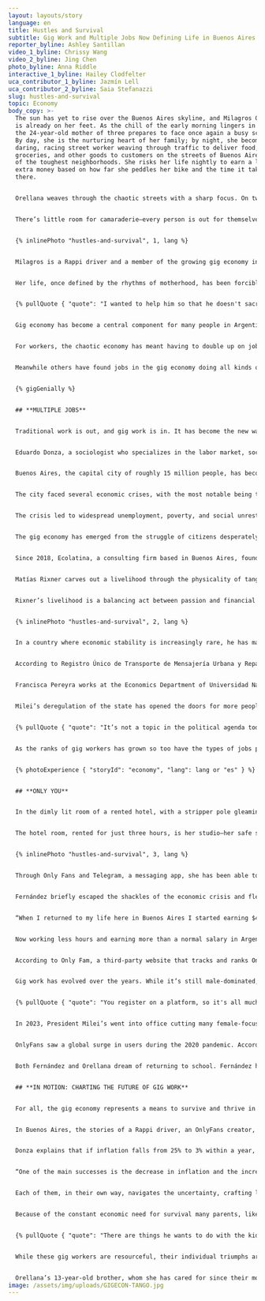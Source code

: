 ```yaml
---
layout: layouts/story
language: en
title: Hustles and Survival
subtitle: Gig Work and Multiple Jobs Now Defining Life in Buenos Aires
reporter_byline: Ashley Santillan
video_1_byline: Chrissy Wang
video_2_byline: Jing Chen
photo_byline: Anna Riddle
interactive_1_byline: Hailey Clodfelter
uca_contributor_1_byline: Jazmín Lell
uca_contributor_2_byline: Saia Stefanazzi
slug: hustles-and-survival
topic: Economy
body_copy: >-
  The sun has yet to rise over the Buenos Aires skyline, and Milagros Orellana
  is already on her feet. As the chill of the early morning lingers in the air,
  the 24-year-old mother of three prepares to face once again a busy schedule.
  By day, she is the nurturing heart of her family; by night, she becomes a
  daring, racing street worker weaving through traffic to deliver food,
  groceries, and other goods to customers on the streets of Buenos Aires in some
  of the toughest neighborhoods. She risks her life nightly to earn a little
  extra money based on how far she peddles her bike and the time it takes to get
  there.  


  Orellana weaves through the chaotic streets with a sharp focus. On two wheels, she’s part of a fierce, unforgiving world where survival depends on quick reflexes and cold determination. As a woman in a male-dominated gig, she faces a constant push-and-pull dynamic; men, often dismissive of her presence, see her as competition, while other women eye her with distrust, resenting her for working alongside men in this gritty, high-stress environment. 


  There’s little room for camaraderie—every person is out for themselves. With the pressure mounting from all sides, Orellana has learned to keep her guard up and her eyes always scanning the road. With each shift, she pushes through exhaustion, balancing the weight of her children's needs with the demands of an unforgiving gig economy. The clock is her constant enemy, as she races against time, each delivery another small victory in the ongoing struggle for her family’s survival. 


  {% inlinePhoto "hustles-and-survival", 1, lang %}


  Milagros is a Rappi driver and a member of the growing gig economy in Argentina as people take on multiple jobs just to survive. For Orellana, her resilience comes back to her main purpose, motherhood. 


  Her life, once defined by the rhythms of motherhood, has been forcibly rewritten by the economic turmoil that has swept through Argentina. Until recently, her husband’s steady income was enough to support their family. But as the country’s financial instability deepens, what was once a stable foundation has crumbled, leaving Orellana with no choice but to step into the world of food delivery. 


  {% pullQuote { "quote": "I wanted to help him so that he doesn't sacrifice himself or kill himself so much, I decided to start working.", "attribution": "Milagros Orellana", "role": "Rappi driver" } %}


  Gig economy has become a central component for many people in Argentina to survive the economic crisis that has been haunting the country for over 100 years. And now with the new president imposing austerity measures to control the economy the ranks of the gig economy workers are swelling adding to the chaos and competition for extra money. It remains to be seen whether President Javier Milei’s cuts can create a more stable economy or not. 


  For workers, the chaotic economy has meant having to double up on jobs in the gig economy. But for some gig workers the introduction of Milei has meant fewer regulations on how they do business and garnered their support for his style of governance. 


  Meanwhile others have found jobs in the gig economy doing all kinds of work just to make ends meet. Some have become Uber drivers, others providing tourists lessons in Tango, and many women have found doing OnlyFans work the best way to make extra money. People are waiting to see if Milei’s austerity measures will stabilize the economy and families like Orellana can return to a two-income household or whether the gig economy is here to stay and become a new normal for Argentina. 


  {% gigGenially %}


  ## **MULTIPLE JOBS** 


  Traditional work is out, and gig work is in. It has become the new way for society to earn a means of living. 


  Eduardo Donza, a sociologist who specializes in the labor market, social inequality and poverty, says, “the inflationary crisis that Argentina has suffered for many decades is not a new problem in Argentina.” He is part of the Social Debt Observatory of the Catholic University of Argentina, and a professor at the University of Buenos Aires. 


  Buenos Aires, the capital city of roughly 15 million people, has become a place compelled to confront the constant challenges of an ever-changing economic landscape like many other cities around the world.


  The city faced several economic crises, with the most notable being the 1998–2002 financial collapse, triggered by massive debt, economic mismanagement, and a currency peg to the US dollar. 


  The crisis led to widespread unemployment, poverty, and social unrest, culminating in the 2001 riots and the resignation of President Fernando de la Rúa. Despite recovery in the mid-2000s, the city has continued to experience periodic economic turbulence, marked by inflation and fiscal instability, which have exacerbated social inequalities. 


  The gig economy has emerged from the struggle of citizens desperately forced to adapt, reshaping the workforce in its wake. Specifically, online platforms have become the leading recruiter for gig work. Platforms like Rappi, Airbnb, Uber, and OnlyFans have become integrated daily into Buenos Aires society. 


  Since 2018, Ecolatina, a consulting firm based in Buenos Aires, found that people with multiple jobs rose 25% since 2018. 


  Matías Rixner carves out a livelihood through the physicality of tango and yoga. At 46, the Buenos Aires-based instructor embraces two practices deeply rooted in Argentine culture – offering tango lessons that celebrate the soul of the dance and yoga sessions that provide calm amid chaos. His dual roles reflect the broader trend in Argentina's gig economy, where tradition and adaptability intersect to meet economic demands. 


  Rixner’s livelihood is a balancing act between passion and financial uncertainty. “I never know how much I’m going to make… sometimes I’m worried, but it always goes well for me,” he says.


  {% inlinePhoto "hustles-and-survival", 2, lang %}


  In a country where economic stability is increasingly rare, he has managed to carve out a path by teaching others not only how to move, but how to reconnect – with their bodies, their breath, and the constant flux of life in Buenos Aires. 


  According to Registro Único de Transporte de Mensajería Urbana y Reparto a Domicilio(RUTRAMUR), there are at least 20,000 gig workers in Buenos Aires alone. However, because of the informality of gig work it is hard to collect exact numbers.  


  Francisca Pereyra works at the Economics Department of Universidad Nacional General Sarmiento (Argentina), focusing on work, gender, and the platform economy. Over the past five years, she has led projects examining the experiences, opportunities, and challenges faced by low-income women due to the rise of digital labor platforms in Argentina. She said that gig work increased during the pandemic and that everything that was delivery activity grew even more because it became an essential service. Today, people rely on delivery for convenience. 


  Milei’s deregulation of the state has opened the doors for more people to work in the gig economy, doubling up their jobs like Orellana’s family and changing how family’s function. 


  {% pullQuote { "quote": "It’s not a topic in the political agenda today, unfortunately from what we understand this president doesn’t believe in the regulation of the state.", "attribution": "Francisca Pereyra" } %}


  As the ranks of gig workers has grown so too have the types of jobs people are jumping into for more money. Many women find themselves restricted from some gig jobs like food delivery with its male dominated culture and bare-knuckled competition and pushed towards sex work where money can bring big rewards. 


  {% photoExperience { "storyId": "economy", "lang": lang or "es" } %}


  ## **ONLY YOU**


  In the dimly lit room of a rented hotel, with a stripper pole gleaming under neon lights and a bathtub in the middle of the room that promises to become the backdrop of another sensual scene, 23-year-old Marisol Fernández, sets up her camera. A quick check of her phone reminds her why she’s there: the demand for exotic content on OnlyFans has been her lifeline in a country that was unraveling at the seams. With Argentina's economic crisis tightening its grip, Fernández and many women like her, left behind the hustle of traditional work and turned to the gig economy, where their body, confidence, and creativity are their greatest assets. 


  The hotel room, rented for just three hours, is her studio—her safe space to perform, create, and, most importantly, survive in a financial landscape that offers few options for young women like her. As the country grapples with inflation and unemployment, Fernández’s world now revolves around the precarious balance between her online persona and the unpredictable market she’s learned to navigate—one click at a time.


  {% inlinePhoto "hustles-and-survival", 3, lang %}


  Through Only Fans and Telegram, a messaging app, she has been able to survive. Her increased platform has also been able to get her a “sugar daddy,” which is typically an older man who gives gifts or money for a younger woman’s company and sometimes sex work. She sees him and spends a day with him during the week in exchange for up to $300 USD, which is about $323,000 in Argentine pesos. Only knowing him for five months, he has gifted her many things like jewelry, handbags, shoes, and expensive perfumes.  


  Fernández briefly escaped the shackles of the economic crisis and fled to Mexico for love and a better life. After a year, she was stunned when she found herself back in Buenos Aires and had returned back to her home country only to be welcomed by an even worse economic state then before.  


  “When I returned to my life here in Buenos Aires I started earning $400, $500 US dollars And I decided to open the Only Fans. I started generating more income, like in the first months $800 to $1000.”


  Now working less hours and earning more than a normal salary in Argentina, Fernández says, “I have more free time to go out with my friends, travel, do what I like, and I don't have to ask permission from anyone, no boss, no work license, or even wait until I have holidays to be able to do what I really like.”


  According to Only Fam, a third-party website that tracks and ranks OnlyFans creators based on various metrics like popularity, subscriber count (if available), earnings estimates, and content type, logs that there are roughly 5,322 OnlyFans creators based in Argentina, 1,399 alone based in Buenos Aires. However, the number can potentially be four to five times higher as many creators don’t disclose their locations. 


  Gig work has evolved over the years. While it’s still male-dominated, more women are now entering the field. 


  {% pullQuote { "quote": "You register on a platform, so it's all much more anonymous, more impersonal, and that encouraged many women to try their luck.", "attribution": "Francisca Pereyra" } %}


  In 2023, President Milei’s went into office cutting many female-focused programs, like the Ministry of Women, Gender, and Diversity. Leaving many women with fewer resources—pushing some, like Fernández, toward platforms like OnlyFans for income.


  OnlyFans saw a global surge in users during the 2020 pandemic. According to UpMarket, an investment platform, in 2023, creator growth outpaced fans, rising 29.4% year-over-year compared to a 27.7% increase in subscribers. 


  Both Fernández and Orellana dream of returning to school. Fernández hopes to resume her university studies in psychology, while Orellana aims to finish high school and eventually pursue a degree in mathematics. However, for now, Fernández and thousands of other women shape their reality through the content they create on OnlyFans, where their identity, income, and aspirations are closely tied. Meanwhile, Orellana and other Rappi drivers' realities revolve around the fast-paced demands of their deliveries.


  ## **IN MOTION: CHARTING THE FUTURE OF GIG WORK** 


  For all, the gig economy represents a means to survive and thrive in a country where traditional jobs are increasingly difficult to secure, and gig work has become a vital lifeline in Argentina.


  In Buenos Aires, the stories of a Rappi driver, an OnlyFans creator, and a tango and yoga instructor paint a vivid picture of the gig economy that has taken root amid the country’s ongoing economic struggles. 


  Donza explains that if inflation falls from 25% to 3% within a year, it would mark significant success for any government. He says this is the Milei administration’s strongest indicator of economic stability and a key factor in its growing public support.


  “One of the main successes is the decrease in inflation and the increase in prices,” says Donza. 


  Each of them, in their own way, navigates the uncertainty, crafting livelihoods through flexibility and adaptability, relying on platforms that offer both opportunities and risks. But as they hustle to survive, the weight of Argentina’s economic crisis looms large, a crisis that continues to leave millions grappling with inflation, unemployment, and instability. 


  Because of the constant economic need for survival many parents, like Orellana and her husband, are forced to miss chapters in their children’s lives.  


  {% pullQuote { "quote": "There are things he wants to do with the kids, and he can't because he's working. And there are things I want to do with my children, and I can't because I'm working. So, both of us are losing things because of our children. We both understand that if we don't work, we don't have money to buy things for our children.", "attribution": "Milagros Orellana" } %}


  While these gig workers are resourceful, their individual triumphs are mere patches in a much larger fabric of systemic challenges. As they chase financial stability, the question remains: can the country ever resolve this crisis, or is survival in the gig economy the new normal for generations to come?


  Orellana’s 13-year-old brother, whom she has cared for since their mother’s death, represents the future of gig work. Juggling school and teenage life, he also works as a Rappi driver, navigating the same streets and traffic that his sister faces.
image: /assets/img/uploads/GIGECON-TANGO.jpg
---
```

